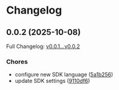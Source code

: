 # Changelog

## 0.0.2 (2025-10-08)

Full Changelog: [v0.0.1...v0.0.2](https://github.com/crawler-dot-dev/api-sdk-go/compare/v0.0.1...v0.0.2)

### Chores

* configure new SDK language ([5a1b256](https://github.com/crawler-dot-dev/api-sdk-go/commit/5a1b256b968b225e0580bd1fc4c433575cdca5f3))
* update SDK settings ([9110df6](https://github.com/crawler-dot-dev/api-sdk-go/commit/9110df65535ff6d17b2662f138e178df2812b878))
